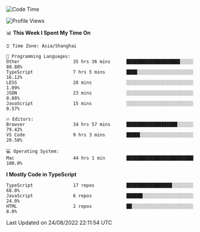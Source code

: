 <!--START_SECTION:waka-->
![Code Time](http://img.shields.io/badge/Code%20Time-2%2C649%20hrs%2012%20mins-blue)

![Profile Views](http://img.shields.io/badge/Profile%20Views-0-blue)

📊 **This Week I Spent My Time On** 

```text
⌚︎ Time Zone: Asia/Shanghai

💬 Programming Languages: 
Other                    35 hrs 36 mins      ████████████████████░░░░░   80.88% 
TypeScript               7 hrs 5 mins        ████░░░░░░░░░░░░░░░░░░░░░   16.12% 
LESS                     28 mins             ░░░░░░░░░░░░░░░░░░░░░░░░░   1.09% 
JSON                     23 mins             ░░░░░░░░░░░░░░░░░░░░░░░░░   0.88% 
JavaScript               15 mins             ░░░░░░░░░░░░░░░░░░░░░░░░░   0.57%

🔥 Editors: 
Browser                  34 hrs 57 mins      ███████████████████░░░░░░   79.42% 
VS Code                  9 hrs 3 mins        █████░░░░░░░░░░░░░░░░░░░░   20.58%

💻 Operating System: 
Mac                      44 hrs 1 min        █████████████████████████   100.0%

```

**I Mostly Code in TypeScript** 

```text
TypeScript               17 repos            █████████████████░░░░░░░░   68.0% 
JavaScript               6 repos             ██████░░░░░░░░░░░░░░░░░░░   24.0% 
HTML                     2 repos             ██░░░░░░░░░░░░░░░░░░░░░░░   8.0%

```



 Last Updated on 24/08/2022 22:11:54 UTC
<!--END_SECTION:waka-->
